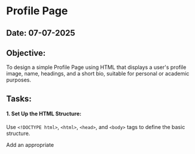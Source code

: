 # Profile Page
## Date: 07-07-2025
## Objective:

To design a simple Profile Page using HTML that displays a user's profile image, name, headings, and a short bio, suitable for personal or academic purposes.

## Tasks:

#### 1. Set Up the HTML Structure:

Use ```<!DOCTYPE html>```, ```<html>```, ```<head>```, and ```<body>``` tags to define the basic structure.

Add an appropriate <title> such as "My Profile".

#### 2. Add Page Headings:

Insert a main heading using ```<h1>``` for the user's name.

Include subheadings such as ```<h2>``` or ```<h3>``` for titles or roles (e.g., "Student", "Web Developer").

#### 3. Insert a Profile Image:

Use the ```<img>``` tag to display the user’s profile picture.

Add alt text and set basic attributes like width and height.

#### 4. Include a Short Bio Section:

Add a paragraph using <p> to provide a short introduction or biography.

The content may include education, interests, or a personal statement.

#### 5. Organize Content Using HTML Elements:

Use ```<section>```, ```<div>```, or ```<article>``` for logical grouping.

Add a horizontal line (```<hr>```) to separate sections.

#### 6. Keep the Design HTML-Only:

Do not use CSS or JavaScript.

Focus on semantic HTML and readability.
## HTML Code:
```
<!DOCTYPE html>
<html lang="en">
<head>
  <meta charset="UTF-8">
  <title>Sabitha Paulraj - Profile</title>
</head>
<body>
  <section>
    <h1>Sabitha Paulraj</h1>
    <h2>Web Developer | Designer | Tech Enthusiast</h2>
    <img src="profile.jpg" alt="Sabitha Paulraj's Profile Photo" width="200" height="200">
    <hr>
    <article>
      <h3>About Me</h3>
      <p>
        Hi! I'm Sabitha Paulraj. I'm a 3rd yr CS undergrad obsessed with ML and GenAI. You'll usually find me working with LLMs or deep-diving into NLP just for fun. If it's AI and it's cool — I dive into it.
        Lately, I've been getting into system design — learning how to architect large-scale systems, from LLDs to HLDs that actually scale.<br><br>
        Connect with me on <a href="https://www.linkedin.com/in/sabithapaulraj/" target="_blank">LinkedIn</a> or visit my <a href="https://sabithapaulraj.netlify.app/" target="_blank">personal website</a>.
      </p>
    </article>
  </section>
</body>
</html> 
```
## Output:
![image](https://github.com/user-attachments/assets/3b79f1c6-9662-406e-a52b-aa545b49c60b)


## Result:
A simple Profile Page using HTML that displays a user's profile image, name, headings, and a short bio, suitable for personal or academic purposes is designed successfully.
